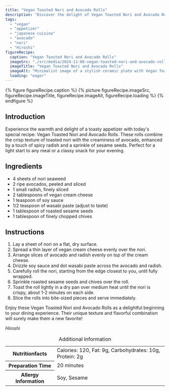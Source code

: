 ```yaml
---
title: "Vegan Toasted Nori and Avocado Rolls"
description: "Discover the delight of Vegan Toasted Nori and Avocado Rolls, a warm, toasty appetizer blending crisp nori with creamy avocado, perfect for a special day."
tags:
  - "vegan"
  - "appetizer"
  - "japanese cuisine"
  - "avocado"
  - "nori"
  - "Hiroshi"
figureRecipe: 
  caption: "Vegan Toasted Nori and Avocado Rolls"
  imageSrc: "./src/media/2024-11-06-vegan-toasted-nori-and-avocado-rolls-3760.png"
  imageTitle: "Vegan Toasted Nori and Avocado Rolls"
  imageAlt: "Minimalist image of a stylish ceramic plate with Vegan Toasted Nori and Avocado Rolls, a soy sauce bowl, chopsticks, and a single flower in a vase on a light table."
  loading: "eager"
---
```


{% figure figureRecipe.caption %}
{% picture figureRecipe.imageSrc, figureRecipe.imageTitle, figureRecipe.imageAlt, figureRecipe.loading %}
{% endfigure %}

## Introduction

Experience the warmth and delight of a toasty appetizer with today's special recipe: Vegan Toasted Nori and Avocado Rolls. These rolls combine the crisp texture of toasted nori with the creaminess of avocado, enhanced by a touch of spicy radish and a sprinkle of sesame seeds. Perfect for a light start to any meal or a classy snack for your evening.

## Ingredients

- 4 sheets of nori seaweed
- 2 ripe avocados, peeled and sliced
- 1 small radish, finely sliced
- 2 tablespoons of vegan cream cheese
- 1 teaspoon of soy sauce
- 1/2 teaspoon of wasabi paste (adjust to taste)
- 1 tablespoon of roasted sesame seeds
- 1 tablespoon of finely chopped chives

## Instructions

1. Lay a sheet of nori on a flat, dry surface.
2. Spread a thin layer of vegan cream cheese evenly over the nori.
3. Arrange slices of avocado and radish evenly on top of the cream cheese.
4. Drizzle soy sauce and dot wasabi paste across the avocado and radish.
5. Carefully roll the nori, starting from the edge closest to you, until fully wrapped.
6. Sprinkle roasted sesame seeds and chives over the roll.
7. Toast the roll lightly in a dry pan over medium heat until the nori is crispy, about 1-2 minutes on each side.
8. Slice the rolls into bite-sized pieces and serve immediately.

Enjoy these Vegan Toasted Nori and Avocado Rolls as a delightful beginning to your dining experience. Their unique texture and flavorful combination will surely make them a new favorite!

*Hiroshi*

<table><caption class='sr-only'>Additional Information</caption><tr><th>Nutritionfacts</th><td>Calories: 120, Fat: 9g, Carbohydrates: 10g, Protein: 2g&nbsp;</td></tr><tr><th>Preparation Time</th><td>20 minutes&nbsp;</td></tr><tr><th>Allergy Information</th><td>Soy, Sesame&nbsp;</td></tr></table>

